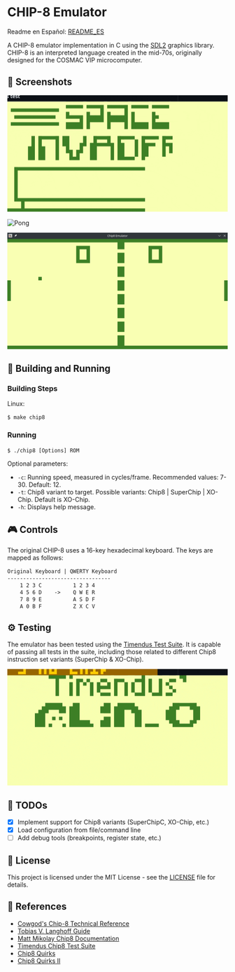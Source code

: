 # CHIP-8 Emulator

Readme en Español: [README_ES](README_ES.md)

A CHIP-8 emulator implementation in C using the [SDL2](https://github.com/libsdl-org/SDL) graphics library.
CHIP-8 is an interpreted language created in the mid-70s, originally designed for the COSMAC VIP microcomputer.

## 📸 Screenshots

![Space Invaders](./images/Space%20Invaders.gif)

![Pong](./images/Gradsim.gif)

![Tetris](./images/Pong.png)

## 🚀 Building and Running

### Building Steps

Linux:

```console
$ make chip8
```

### Running

```console
$ ./chip8 [Options] ROM
```

Optional parameters:
- `-c`: Running speed, measured in cycles/frame. Recommended values: 7-30. Default: 12.
- `-t`: Chip8 variant to target. Possible variants: Chip8 | SuperChip | XO-Chip. Default is XO-Chip.
- `-h`: Displays help message.

## 🎮 Controls

The original CHIP-8 uses a 16-key hexadecimal keyboard. The keys are mapped as follows:

```
Original Keyboard | QWERTY Keyboard
---------------------------------
    1 2 3 C          1 2 3 4
    4 5 6 D    ->    Q W E R
    7 8 9 E          A S D F
    A 0 B F          Z X C V
```

## ⚙️ Testing

The emulator has been tested using the [Timendus Test Suite](https://github.com/Timendus/chip8-test-suite).
It is capable of passing all tests in the suite, including those related to different Chip8 instruction set variants (SuperChip & XO-Chip).

![Tests](images/Test%20Suite.gif)

## 📝 TODOs

- [X] Implement support for Chip8 variants (SuperChipC, XO-Chip, etc.)
- [X] Load configuration from file/command line
- [ ] Add debug tools (breakpoints, register state, etc.)

## 📄 License

This project is licensed under the MIT License - see the [LICENSE](LICENSE) file for details.

## 🔎 References

- [Cowgod's Chip-8 Technical Reference](http://devernay.free.fr/hacks/chip8/C8TECH10.HTM)
- [Tobias V. Langhoff Guide](https://tobiasvl.github.io/blog/write-a-chip-8-emulator/)
- [Matt Mikolay Chip8 Documentation](https://github.com/mattmikolay/chip-8/wiki)
- [Timendus Chip8 Test Suite](https://github.com/Timendus/chip8-test-suite)
- [Chip8 Quirks](https://chip8.gulrak.net/)
- [Chip8 Quirks II](https://github.com/Chromatophore/HP48-Superchip)
